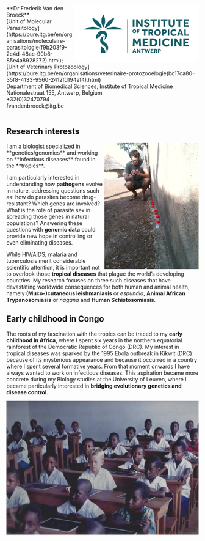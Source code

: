 <img align="right" height="150" src="images/ITM-logo_col_rgb_high.jpg">
**Dr Frederik Van den Broeck** <br />
[Unit of Molecular Parasitology](https://pure.itg.be/en/organisations/moleculaire-parasitologie(f9b203f9-2c4d-48ac-90b8-85e4a8928272).html); [Unit of Veterinary Protozoology](https://pure.itg.be/en/organisations/veterinaire-protozooelogie(bc17ca80-35f8-4133-9560-2412fd194af4).html) <br />
Department of Biomedical Sciences, Institute of Tropical Medicine <br />
Nationalestraat 155, Antwerp, Belgium <br />
+32(0)32470794 <br />
fvandenbroeck@itg.be <br />
<a href="https://twitter.com/FBroeck" class="right" class="twitter-follow-button" data-show-count="false"></a><script async src="//platform.twitter.com/widgets.js" charset="utf-8"></script> <br />

## Research interests
<img align="right" height="330" src="images/IMG_1380.jpeg">
I am a biologist specialized in **genetics/genomics** and working on **infectious diseases** found in the **tropics**. 

I am particularly interested in understanding how **pathogens** evolve in nature, addressing questions such as: how do parasites become drug-resistant? Which genes are involved? What is the role of parasite sex in spreading those genes in natural populations? Answering these questions with **genomic data** could provide new hope in controlling or even eliminating diseases. 

While HIV/AIDS, malaria and tuberculosis merit considerable scientific attention, it is important not to overlook those **tropical diseases** that plague the world’s developing countries. My research focuses on three such diseases that have devastating worldwide consequences for both human and animal health, namely **(Muco-)cutaneous leishmaniasis** or *espundia*, **Animal African Trypanosomiasis** or *nagana* and **Human Schistosomiasis**.

## Early childhood in Congo
The roots of my fascination with the tropics can be traced to my **early childhood in Africa**, where I spent six years in the northern equatorial rainforest of the Democratic Republic of Congo (DRC). My interest in tropical diseases was sparked by the 1995 Ebola outbreak in Kikwit (DRC) because of its mysterious appearance and because it occurred in a country where I spent several formative years. From that moment onwards I have always wanted to work on infectious diseases. This aspiration became more concrete during my Biology studies at the University of Leuven, where I became particularly interested in **bridging evolutionary genetics and disease control**.
<p align="center">
  <img idth="450" height="350" src="images/congofre.jpg">
</p>



